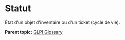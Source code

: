 Statut
======

État d'un objet d'inventaire ou d'un ticket (cycle de vie).

**Parent topic:** [GLPI Glossary](../../glpi/glossary.html)
